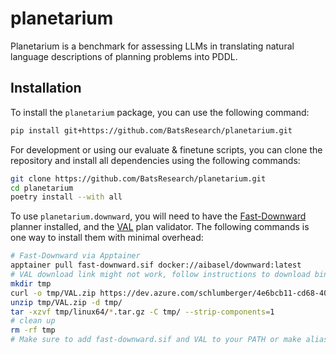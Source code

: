 # planetarium

Planetarium is a benchmark for assessing LLMs in translating natural language descriptions of planning problems into PDDL.

## Installation
To install the `planetarium` package, you can use the following command:
```bash
pip install git+https://github.com/BatsResearch/planetarium.git
```

For development or using our evaluate & finetune scripts, you can clone the repository and install all dependencies using the following commands:
```bash
git clone https://github.com/BatsResearch/planetarium.git
cd planetarium
poetry install --with all
```

To use `planetarium.downward`, you will need to have the [Fast-Downward](https://www.fast-downward.org/) planner installed, and the [VAL](https://github.com/KCL-Planning/VAL) plan validator. The following commands is one way to install them with minimal overhead:
```bash
# Fast-Downward via Apptainer
apptainer pull fast-downward.sif docker://aibasel/downward:latest
# VAL download link might not work, follow instructions to download binary at: https://github.com/KCL-Planning/VAL
mkdir tmp
curl -o tmp/VAL.zip https://dev.azure.com/schlumberger/4e6bcb11-cd68-40fe-98a2-e3777bfec0a6/_apis/build/builds/77/artifacts?artifactName=linux64\&api-version=7.1\&%24format=zip
unzip tmp/VAL.zip -d tmp/
tar -xzvf tmp/linux64/*.tar.gz -C tmp/ --strip-components=1
# clean up
rm -rf tmp
# Make sure to add fast-downward.sif and VAL to your PATH or make aliases.
```